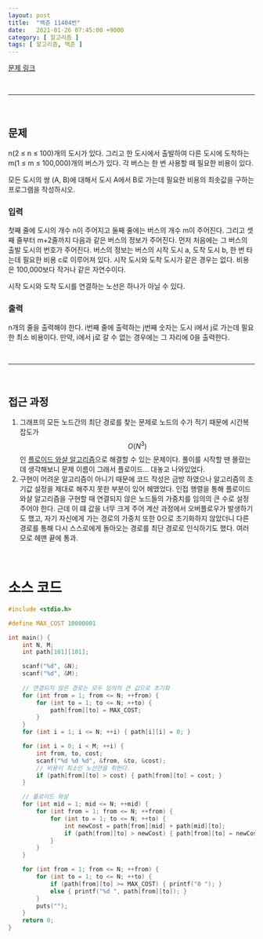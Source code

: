 ```yaml
---
layout: post
title:  "백준 11404번"
date:   2021-01-26 07:45:00 +9000
category: [ 알고리즘 ]
tags: [ 알고리즘, 백준 ]
---
```


[문제 링크](https://www.acmicpc.net/problem/11404)

<br>

---

<br>

## 문제
n(2 ≤ n ≤ 100)개의 도시가 있다. 그리고 한 도시에서 출발하여 다른 도시에 도착하는 m(1 ≤ m ≤ 100,000)개의 버스가 있다. 각 버스는 한 번 사용할 때 필요한 비용이 있다.

모든 도시의 쌍 (A, B)에 대해서 도시 A에서 B로 가는데 필요한 비용의 최솟값을 구하는 프로그램을 작성하시오.

### 입력
첫째 줄에 도시의 개수 n이 주어지고 둘째 줄에는 버스의 개수 m이 주어진다. 그리고 셋째 줄부터 m+2줄까지 다음과 같은 버스의 정보가 주어진다. 먼저 처음에는 그 버스의 출발 도시의 번호가 주어진다. 버스의 정보는 버스의 시작 도시 a, 도착 도시 b, 한 번 타는데 필요한 비용 c로 이루어져 있다. 시작 도시와 도착 도시가 같은 경우는 없다. 비용은 100,000보다 작거나 같은 자연수이다.

시작 도시와 도착 도시를 연결하는 노선은 하나가 아닐 수 있다.

### 출력
n개의 줄을 출력해야 한다. i번째 줄에 출력하는 j번째 숫자는 도시 i에서 j로 가는데 필요한 최소 비용이다. 만약, i에서 j로 갈 수 없는 경우에는 그 자리에 0을 출력한다.

<br>

---

<br>

## 접근 과정
1. 그래프의 모든 노드간의 최단 경로를 찾는 문제로 노드의 수가 적기 때문에 시간복잡도가 $$O(N^{3})$$인 [플로이드 와샬 알고리즘](https://ko.wikipedia.org/wiki/플로이드-워셜_알고리즘)으로 해결할 수 있는 문제이다. 풀이를 시작할 땐 몰랐는데 생각해보니 문제 이름이 그래서 플로이드... 대놓고 나와있었다.
2. 구현이 어려운 알고리즘이 아니기 때문에 코드 작성은 금방 하였으나 알고리즘의 초기값 설정을 제대로 해주지 못한 부분이 있어 헤맸었다. 인접 행렬을 통해 플로이드 와샬 알고리즘을 구현할 때 연결되지 않은 노드들의 가중치를 임의의 큰 수로 설정주어야 한다. 근데 이 떄 값을 너무 크게 주어 계산 과정에서 오버플로우가 발생하기도 했고, 자기 자신에게 가는 경로의 가중치 또한 0으로 초기화하지 않았더니 다른 경로를 통해 다시 스스로에게 돌아오는 경로를 최단 경로로 인식하기도 했다. 여러모로 헤맨 끝에 통과.
 

<br>

# 소스 코드

```c
#include <stdio.h>

#define MAX_COST 10000001

int main() {
    int N, M;
    int path[101][101];

    scanf("%d", &N);
    scanf("%d", &M);
    
    // 연결되지 않은 경로는 모두 임의의 큰 값으로 초기화
    for (int from = 1; from <= N; ++from) {
        for (int to = 1; to <= N; ++to) {
            path[from][to] = MAX_COST;
        }
    }
    for (int i = 1; i <= N; ++i) { path[i][i] = 0; }

    for (int i = 0; i < M; ++i) {
        int from, to, cost;
        scanf("%d %d %d", &from, &to, &cost);
        // 비용이 최소인 노선만을 취한다.
        if (path[from][to] > cost) { path[from][to] = cost; }
    }

    // 플로이드 와샬
    for (int mid = 1; mid <= N; ++mid) {
        for (int from = 1; from <= N; ++from) {
            for (int to = 1; to <= N; ++to) {
                int newCost = path[from][mid] + path[mid][to];
                if (path[from][to] > newCost) { path[from][to] = newCost; }
            }
        }
    }

    for (int from = 1; from <= N; ++from) {
        for (int to = 1; to <= N; ++to) {
            if (path[from][to] >= MAX_COST) { printf("0 "); }
            else { printf("%d ", path[from][to]); }
        }
        puts("");
    }
    return 0;
}
```
